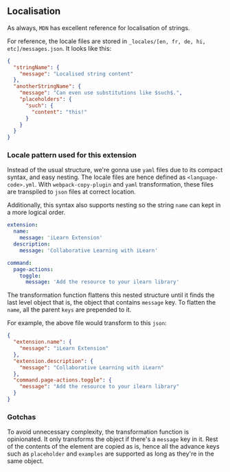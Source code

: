 ## Localisation

As always, `MDN` has excellent reference for localisation of strings.

For reference, the locale files are stored in `_locales/[en, fr, de, hi, etc]/messages.json`.
It looks like this:

```json
{
  "stringName": {
    "message": "Localised string content"
  },
  "anotherStringName": {
    "message": "Can even use substitutions like $such$.",
    "placeholders": {
      "such": {
        "content": "this!"
      }
    }
  }
}
```


### Locale pattern used for this extension

Instead of the usual structure, we're gonna use `yaml` files due to its
compact syntax, and easy nesting. The locale files are hence defined as
`<language-code>.yml`. With `webpack-copy-plugin` and `yaml`
transformation, these files are transpiled to `json` files at correct
location.

Additionally, this syntax also supports nesting so the string `name` can
kept in a more logical order.

```yaml
extension:
  name:
    message: 'iLearn Extension'
  description:
    message: 'Collaborative Learning with iLearn'

command:
  page-actions:
    toggle:
      message: 'Add the resource to your ilearn library'
```

The transformation function flattens this nested structure until it finds
the last level object that is, the object that contains `message` key. To
flatten the `name`, all the parent `keys` are prepended to it.

For example, the above file would transform to this `json`:

```json
{
  "extension.name": {
    "message": "iLearn Extension"
  },
  "extension.description": {
    "message": "Collaborative Learning with iLearn"
  },
  "command.page-actions.toggle": {
    "message": "Add the resource to your ilearn library"
  }
}
```


### Gotchas

To avoid unnecessary complexity, the transformation function is opinionated.
It only transforms the object if there's a `message` key in it. Rest of the contents
of the element are copied as is, hence all the advance keys such as `placeholder`
and `examples` are supported as long as they're in the same object.
